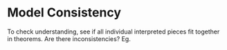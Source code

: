 # Model Consistency

To check understanding, see if all individual interpreted pieces fit together in theorems. Are there inconsistencies? Eg.